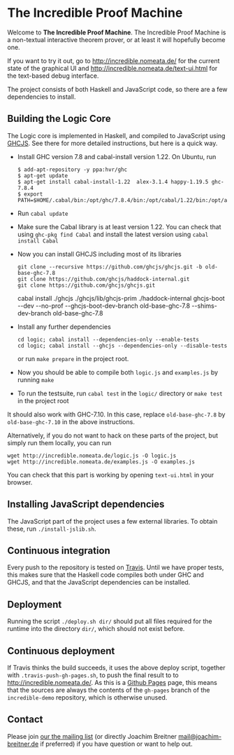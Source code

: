 # The Incredible Proof Machine

Welcome to **The Incredible Proof Machine**. The Incredible Proof Machine is a
non-textual interactive theorem prover, or at least it will hopefully become
one.

If you want to try it out, go to <http://incredible.nomeata.de/> for the
current state of the graphical UI and <http://incredible.nomeata.de/text-ui.html>
for the text-based debug interface.


The project consists of both Haskell and JavaScript code, so there are a few
dependencies to install.

## Building the Logic Core

The Logic core is implemented in Haskell, and compiled to JavaScript using
[GHCJS](https://github.com/ghcjs/ghcjs). See there for more detailed
instructions, but here is a quick way.

  * Install GHC version 7.8 and cabal-install version 1.22. On Ubuntu, run

        $ add-apt-repository -y ppa:hvr/ghc
        $ apt-get update
        $ apt-get install cabal-install-1.22  alex-3.1.4 happy-1.19.5 ghc-7.8.4
        $ export PATH=$HOME/.cabal/bin:/opt/ghc/7.8.4/bin:/opt/cabal/1.22/bin:/opt/alex/3.1.4/bin:/opt/happy/1.19.5/bin:$PATH

  * Run `cabal update`
  * Make sure the Cabal library is at least version 1.22. You can check that
    using `ghc-pkg find Cabal` and install the latest version using `cabal
    install Cabal`
  * Now you can install GHCJS including most of its libraries

        git clone --recursive https://github.com/ghcjs/ghcjs.git -b old-base-ghc-7.8
        git clone https://github.com/ghcjs/haddock-internal.git
        git clone https://github.com/ghcjs/ghcjs.git
	cabal install ./ghcjs ./ghcjs/lib/ghcjs-prim ./haddock-internal
	ghcjs-boot --dev --no-prof --ghcjs-boot-dev-branch old-base-ghc-7.8 --shims-dev-branch old-base-ghc-7.8

  * Install any further dependencies

        cd logic; cabal install --dependencies-only --enable-tests
        cd logic; cabal install --ghcjs --dependencies-only --disable-tests

    or run `make prepare` in the project root.

  * Now you should be able to compile both `logic.js` and `examples.js` by running `make`

  * To run the testsuite, run `cabal test` in the `logic/` directory or `make
    test` in the project root

It should also work with GHC-7.10. In this case, replace `old-base-ghc-7.8` by
`old-base-ghc-7.10` in the above instructions.

Alternatively, if you do not want to hack on these parts of the project, but simply run them locally, you can run

    wget http://incredible.nomeata.de/logic.js -O logic.js
    wget http://incredible.nomeata.de/examples.js -O examples.js

You can check that this part is working by opening `text-ui.html` in your browser.

## Installing JavaScript dependencies

The JavaScript part of the project uses a few external libraries. To obtain these, run `./install-jslib.sh`.

## Continuous integration

Every push to the repository is tested on
[Travis](https://travis-ci.org/nomeata/incredible). Until we have proper tests,
this makes sure that the Haskell code compiles both under GHC and GHCJS, and
that the JavaScript dependencies can be installed.

## Deployment

Running the script `./deploy.sh dir/` should put all files required for the
runtime into the directory `dir/`, which should not exist before.

## Continuous deployment

If Travis thinks the build succeeds, it uses the above deploy script, together
with `.travis-push-gh-pages.sh`, to push the final result to to
<http://incredible.nomeata.de/>.
As this is a [Github Pages](http://pages.github.com/) page, this means that the
sources are always the contents of the `gh-pages` branch of the
`incredible-demo` repository, which is otherwise unused.

## Contact

Please join [our the mailing list](https://lists.nomeata.de/mailman/listinfo/incredible) (or directly Joachim Breitner <mail@joachim-breitner.de> if preferred) if you have question or want to help out.
